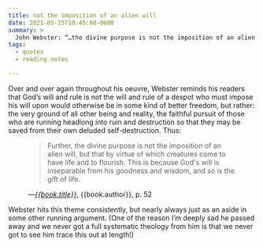 ```yaml
---
title: not the imposition of an alien will
date: 2021-05-15T10:45:00-0600
summary: >
  John Webster: “…the divine purpose is not the imposition of an alien will, but that by virtue of which creatures come to have life and to flourish.…”
tags:
  - quotes
  - reading notes

---
```


Over and over again throughout his oeuvre, Webster reminds his readers that God’s will and rule is not the will and rule of a despot who must impose his will upon would otherwise be in some kind of better freedom, but rather: the very ground of all other being and reality, the faithful pursuit of those who are running headlong into ruin and destruction so that they may be saved from their own deluded self-destruction. Thus:

<figure>

> Further, the divine purpose is not the imposition of an alien will, but that by virtue of which creatures come to have life and to flourish. This is because God's will is inseparable from his goodness and wisdom, and so is the gift of life.

<figcaption>—<a href="{{book.link}}"><cite>{{book.title}}</cite></a>, {{book.author}}, p. 52</figcaption>

</figure>

Webster hits this theme consistently, but nearly always just as an aside in some other running argument. (One of the reason I’m deeply sad he passed away and we never got a full systematic theology from him is that we never got to see him trace this out at length!)
